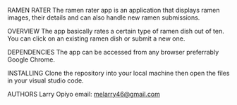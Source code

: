 RAMEN RATER
The ramen rater app is an application that displays ramen images, their details and can also handle new ramen submissions.

OVERVIEW
The app basically rates a certain type of ramen dish out of ten. You can click on an existing ramen dish or submit a new one.

DEPENDENCIES
The app can be accessed from any browser preferrably Google Chrome.

INSTALLING
Clone the repository into your local machine then open the files in your visual studio code.

AUTHORS
Larry Opiyo
email: melarry46@gmail.com



